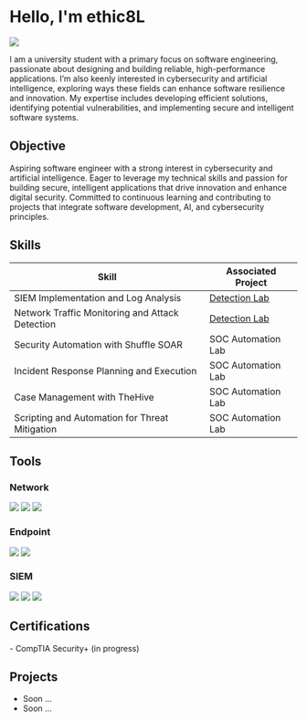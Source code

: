 # Hello, I'm ethic8L
<a href="https://www.linkedin.com/in/artsiom-litvinchuk-a1750a29a/"><img src="https://img.shields.io/badge/-LinkedIn-0072b1?&style=for-the-badge&logo=linkedin&logoColor=white" /></a>

I am a university student with a primary focus on software engineering, passionate about designing and building reliable, high-performance applications. I’m also keenly interested in cybersecurity and artificial intelligence, exploring ways these fields can enhance software resilience and innovation. My expertise includes developing efficient solutions, identifying potential vulnerabilities, and implementing secure and intelligent software systems.

## Objective

Aspiring software engineer with a strong interest in cybersecurity and artificial intelligence. Eager to leverage my technical skills and passion for building secure, intelligent applications that drive innovation and enhance digital security. Committed to continuous learning and contributing to projects that integrate software development, AI, and cybersecurity principles.

## Skills


| Skill                                         | Associated Project         |
|-----------------------------------------------|----------------------------|
| SIEM Implementation and Log Analysis          | <a href="https://google.com">Detection Lab</a>|
| Network Traffic Monitoring and Attack Detection | <a href="https://google.com">Detection Lab</a>|
| Security Automation with Shuffle SOAR         | SOC Automation Lab|
| Incident Response Planning and Execution      | SOC Automation Lab|
| Case Management with TheHive                  | SOC Automation Lab|
| Scripting and Automation for Threat Mitigation | SOC Automation Lab|

## Tools


### Network
<div>
    <img src="https://img.shields.io/badge/-Wireshark-1679A7?&style=for-the-badge&logo=Wireshark&logoColor=white" />
    <img src="https://img.shields.io/badge/-Suricata-EF3B2D?&style=for-the-badge&logo=Suricata&logoColor=white" />
    <img src="https://img.shields.io/badge/-Zeek-777BB4?&style=for-the-badge&logo=Zeek&logoColor=white" />
</div>

### Endpoint
<div>
    <img src="https://img.shields.io/badge/-Microsoft_Defender_for_Endpoint-00A4EF?&style=for-the-badge&logo=Microsoft&logoColor=white" />
    <img src="https://img.shields.io/badge/-Velociraptor-4B275F?&style=for-the-badge&logo=Velociraptor&logoColor=white" />
</div>

### SIEM
<div>
    <img src="https://img.shields.io/badge/-Microsoft_Sentinel-0078D4?&style=for-the-badge&logo=Microsoft&logoColor=white" />
    <img src="https://img.shields.io/badge/-Splunk-000000?&style=for-the-badge&logo=Splunk&logoColor=white" />
    <img src="https://img.shields.io/badge/-Elastic-005571?&style=for-the-badge&logo=Elastic&logoColor=white" />
</div>

## Certifications
<div>
- CompTIA Security+ (in progress)
</div>

## Projects
- Soon ... 
- Soon ...
